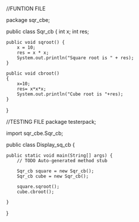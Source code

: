 //FUNTION FILE

package sqr_cbe;

public class Sqr_cb {
	int x;
	int res;

	public void sqroot() {
		x = 10;
		res = x * x;
		System.out.println("Square root is " + res);
	}

	public void cbroot()
	{
		x=10;
		res= x*x*x;
		System.out.println("Cube root is "+res);
	}
}


//TESTING FILE
package testerpack;

import sqr_cbe.Sqr_cb;

public class Display_sq_cb {

	public static void main(String[] args) {
		// TODO Auto-generated method stub

		Sqr_cb square = new Sqr_cb();
		Sqr_cb cube = new Sqr_cb();

		square.sqroot();
		cube.cbroot();

	}

}
